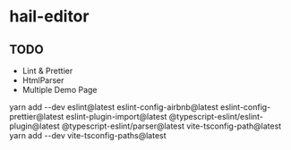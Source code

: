 # hail-editor

## TODO

- Lint & Prettier
- HtmlParser
- Multiple Demo Page



yarn add --dev eslint@latest eslint-config-airbnb@latest eslint-config-prettier@latest eslint-plugin-import@latest @typescript-eslint/eslint-plugin@latest @typescript-eslint/parser@latest vite-tsconfig-path@latest
yarn add --dev vite-tsconfig-paths@latest
